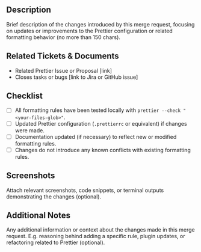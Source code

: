 ## Description

Brief description of the changes introduced by this merge request, focusing on updates or improvements to the Prettier configuration or related formatting behavior (no more than 150 chars).

## Related Tickets & Documents

- Related Prettier Issue or Proposal [link]
- Closes tasks or bugs [link to Jira or GitHub issue]

## Checklist

- [ ] All formatting rules have been tested locally with `prettier --check "<your-files-glob>"`.
- [ ] Updated Prettier configuration (`.prettierrc` or equivalent) if changes were made.
- [ ] Documentation updated (if necessary) to reflect new or modified formatting rules.
- [ ] Changes do not introduce any known conflicts with existing formatting rules.

## Screenshots

Attach relevant screenshots, code snippets, or terminal outputs demonstrating the changes (optional).

## Additional Notes

Any additional information or context about the changes made in this merge request. E.g. reasoning behind adding a specific rule, plugin updates, or refactoring related to Prettier (optional).
